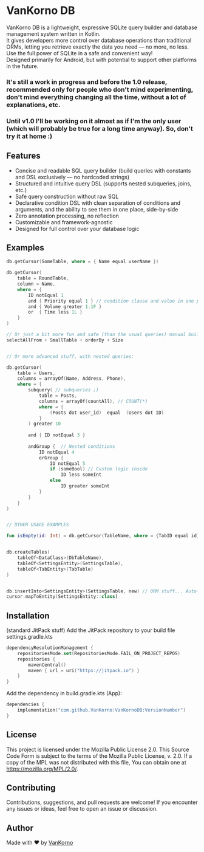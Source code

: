 # VanKorno DB

VanKorno DB is a lightweight, expressive SQLite query builder and database management system written in Kotlin.  
It gives developers more control over database operations than traditional ORMs, letting you retrieve exactly the data you need — no more, no less.  
Use the full power of SQLite in a safe and convenient way!  
Designed primarily for Android, but with potential to support other platforms in the future.

### It's still a work in progress and before the 1.0 release, recommended only for people who don't mind experimenting, don't mind everything changing all the time, without a lot of explanations, etc.
### Until v1.0 I'll be working on it almost as if I'm the only user (which will probably be true for a long time anyway). So, don't try it at home :)


## Features

- Concise and readable SQL query builder (build queries with constants and DSL exclusively — no hardcoded strings)
- Structured and intuitive query DSL (supports nested subqueries, joins, etc.)
- Safe query construction without raw SQL
- Declarative condition DSL with clean separation of conditions and arguments, and the ability to see them in one place, side-by-side
- Zero annotation processing, no reflection
- Customizable and framework-agnostic
- Designed for full control over your database logic


## Examples

```kotlin
db.getCursor(SomeTable, where = { Name equal userName })

db.getCursor(
    table = RoundTable,
    column = Name,
    where = {
        ID notEqual 1
        and { Priority equal 1 } // condition clause and value in one place
        and { Volume greater 1.1F }
        or  { Time less 1L }
    }
)

// Or just a bit more fun and safe (than the usual queries) manual building with constants:
selectAllFrom + SmallTable + orderBy + Size


// Or more advanced stuff, with nested queries:

db.getCursor(
    table = Users,
    columns = arrayOf(Name, Address, Phone),
    where = {
        subquery( // subqueries ;)
            table = Posts,
            columns = arrayOf(countAll), // COUNT(*)
            where = {
                (Posts dot user_id)  equal  (Users dot ID)
            }
        ) greater 10
        
        and { ID notEqual 3 }
        
        andGroup {  // Nested conditions
            ID notEqual 4
            orGroup {
                ID notEqual 5
                if (someBool) // Custom logic inside
                    ID less someInt
                else
                    ID greater someInt
            }
        }
    }
)


// OTHER USAGE EXAMPLES

fun isEmpty(id: Int) = db.getCursor(TableName, where = {TabID equal id}).use {it.count == 0}


db.createTables(
    tableOf<DataClass>(DbTableName),
    tableOf<SettingsEntity>(SettingsTable),
    tableOf<TabEntity>(TabTable)
)


db.insertInto<SettingsEntity>(SettingsTable, new) // ORM stuff... Auto-mapping based on a data class
cursor.mapToEntity(SettingsEntity::class)


```

## Installation
(standard JitPack stuff)
Add the JitPack repository to your build file settings.gradle.kts
```kotlin
dependencyResolutionManagement {
	repositoriesMode.set(RepositoriesMode.FAIL_ON_PROJECT_REPOS)
	repositories {
		mavenCentral()
		maven { url = uri("https://jitpack.io") }
	}
}
```

Add the dependency in build.gradle.kts (App):
```kotlin
dependencies {
    implementation("com.github.VanKorno:VanKornoDB:VersionNumber")
}
```



## License
This project is licensed under the Mozilla Public License 2.0.
This Source Code Form is subject to the terms of the Mozilla Public License, v. 2.0.
If a copy of the MPL was not distributed with this file, You can obtain one at https://mozilla.org/MPL/2.0/.

## Contributing
Contributions, suggestions, and pull requests are welcome!
If you encounter any issues or ideas, feel free to open an issue or discussion.

## Author
Made with ❤️ by [VanKorno](https://github.com/VanKorno)